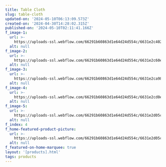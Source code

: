```yaml
---
title: Table Cloth
slug: table-cloth
updated-on: '2024-05-10T06:13:09.573Z'
created-on: '2024-04-30T14:28:02.315Z'
published-on: '2024-05-10T02:11:41.166Z'
f_image-1:
  url: >-
    https://uploads-ssl.webflow.com/66291b60863d1e64d24d554c/6631e2c402c5853093e89a92_71t8RAVfCvL._AC_UF894%2C1000_QL80_.jpg
  alt: null
f_image-2:
  url: >-
    https://uploads-ssl.webflow.com/66291b60863d1e64d24d554c/6631e2c60e5e4024a66888b2_71XPkQQviBS._SL1440.jpg
  alt: null
f_image-3:
  url: >-
    https://uploads-ssl.webflow.com/66291b60863d1e64d24d554c/6631e2ca98489d60bd349454_91ejkCliMKL._AC_UF894%2C1000_QL80_.jpg
  alt: null
f_image-4:
  url: >-
    https://uploads-ssl.webflow.com/66291b60863d1e64d24d554c/6631e2cd0e5e4024a6688d7f_DTC111359901_1.jpg
  alt: null
f_image-5:
  url: >-
    https://uploads-ssl.webflow.com/66291b60863d1e64d24d554c/6631e2d05cc79a68c5089336_GinghamWovenCottonTableCloth-Ivory-1.webp
  alt: null
f_index: 4
f_home-featured-product-picture:
  url: >-
    https://uploads-ssl.webflow.com/66291b60863d1e64d24d554c/6631e2d05cc79a68c5089336_GinghamWovenCottonTableCloth-Ivory-1.webp
  alt: null
f_featured-on-home-marquee: true
layout: '[products].html'
tags: products
---
```



